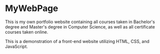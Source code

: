 # MyWebPage
This is my own portfolio website containing all courses taken in Bachelor's degree and Master's degree in Computer Science,
as well as all certificate courses taken online.

This is a demonstration of a front-end website utilizing HTML, CSS, and JavaScript.